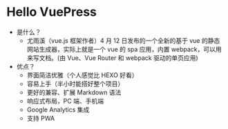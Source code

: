 <!--
 * @Author: He Xiaomei
 * @Date: 2021-08-04 16:10:31
 * @LastEditors: He Xiaomei
 * @LastEditTime: 2021-08-04 16:24:49
-->

# Hello VuePress

- 是什么？
  - 尤雨溪（vue.js 框架作者）4 月 12 日发布的一个全新的基于 vue 的静态网站生成器，实际上就是一个 vue 的 spa 应用，内置 webpack，可以用来写文档。(由 Vue、Vue Router 和 webpack 驱动的单页应用)
- 优点？
  - 界面简洁优雅（个人感觉比 HEXO 好看）
  - 容易上手（半小时能搭好整个项目）
  - 更好的兼容、扩展 Markdown 语法
  - 响应式布局，PC 端、手机端
  - Google Analytics 集成
  - 支持 PWA
